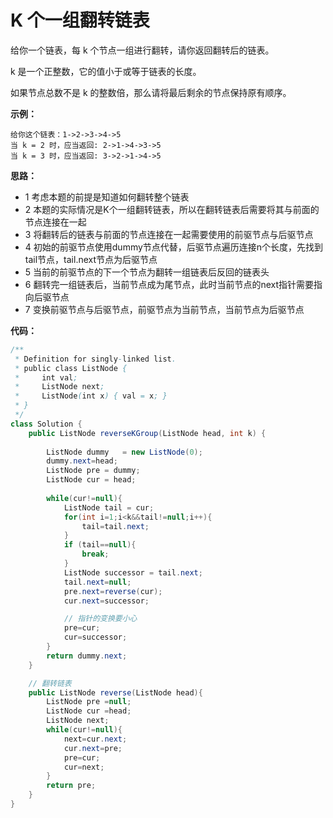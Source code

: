 # K 个一组翻转链表

给你一个链表，每 k 个节点一组进行翻转，请你返回翻转后的链表。

k 是一个正整数，它的值小于或等于链表的长度。

如果节点总数不是 k 的整数倍，那么请将最后剩余的节点保持原有顺序。

**示例：**

```text
给你这个链表：1->2->3->4->5
当 k = 2 时，应当返回: 2->1->4->3->5
当 k = 3 时，应当返回: 3->2->1->4->5
```

**思路：**

* 1 考虑本题的前提是知道如何翻转整个链表
* 2 本题的实际情况是K个一组翻转链表，所以在翻转链表后需要将其与前面的节点连接在一起
* 3 将翻转后的链表与前面的节点连接在一起需要使用的前驱节点与后驱节点
* 4 初始的前驱节点使用dummy节点代替，后驱节点遍历连接n个长度，先找到tail节点，tail.next节点为后驱节点
* 5 当前的前驱节点的下一个节点为翻转一组链表后反回的链表头
* 6 翻转完一组链表后，当前节点成为尾节点，此时当前节点的next指针需要指向后驱节点
* 7 变换前驱节点与后驱节点，前驱节点为当前节点，当前节点为后驱节点

**代码：**

```java
/**
 * Definition for singly-linked list.
 * public class ListNode {
 *     int val;
 *     ListNode next;
 *     ListNode(int x) { val = x; }
 * }
 */
class Solution {
    public ListNode reverseKGroup(ListNode head, int k) {
        
        ListNode dummy   = new ListNode(0);
        dummy.next=head;
        ListNode pre = dummy;
        ListNode cur = head;
        
        while(cur!=null){
            ListNode tail = cur;
            for(int i=1;i<k&&tail!=null;i++){
                tail=tail.next;
            }
            if (tail==null){
                break;
            }
            ListNode successor = tail.next;
            tail.next=null;
            pre.next=reverse(cur);
            cur.next=successor;

            // 指针的变换要小心
            pre=cur;
            cur=successor;
        }
        return dummy.next;
    }

    // 翻转链表
    public ListNode reverse(ListNode head){
        ListNode pre =null;
        ListNode cur =head;
        ListNode next;    
        while(cur!=null){
            next=cur.next;
            cur.next=pre;
            pre=cur;
            cur=next;
        }
        return pre;
    }
}
```

